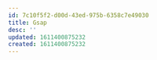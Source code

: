 ```yaml
---
id: 7c10f5f2-d00d-43ed-975b-6358c7e49030
title: Gsap
desc: ''
updated: 1611400875232
created: 1611400875232
---
```


